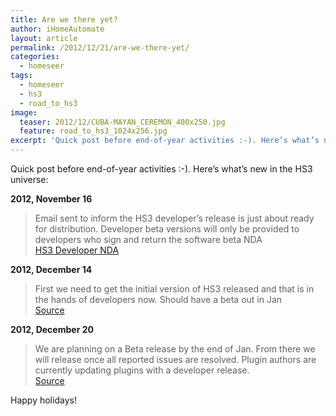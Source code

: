 ```yaml
---
title: Are we there yet?
author: iHomeAutomate
layout: article
permalink: /2012/12/21/are-we-there-yet/
categories:
  - homeseer
tags:
  - homeseer
  - hs3
  - road_to_hs3
image:
  teaser: 2012/12/CUBA-MAYAN_CEREMON_400x250.jpg
  feature: road_to_hs3_1024x256.jpg  
excerpt: 'Quick post before end-of-year activities :-). Here’s what’s new in the HS3 universe.'  
---
```

Quick post before end-of-year activities :-). Here&#8217;s what&#8217;s new in the HS3 universe:

**2012, November 16**  

> Email sent to inform the HS3 developer&#8217;s release is just about ready for distribution. Developer beta versions will only be provided to developers who sign and return the software beta NDA  
[HS3 Developer NDA][1]

**2012, December 14**
  
> First we need to get the initial version of HS3 released and that is in the hands of developers now. Should have a beta out in Jan  
[Source][2]

**2012, December 20**
  
> We are planning on a Beta release by the end of Jan. From there we will release once all reported issues are resolved. Plugin authors are currently updating plugins with a developer release.  
[Source][3]

Happy holidays!

 [1]: http://www.homeseer.com/mdc/HS3-Developer-NDA.pdf
 [2]: http://board.homeseer.com/showpost.php?p=1044298&postcount=15
 [3]: http://board.homeseer.com/showpost.php?p=1045575&postcount=98
